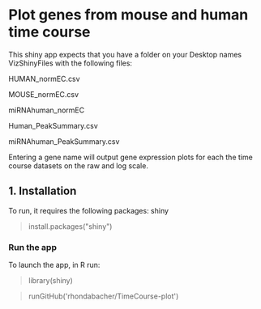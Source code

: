 # Plot genes from mouse and human time course


This shiny app expects that you have a folder on your Desktop names VizShinyFiles with the following files:

HUMAN_normEC.csv 

MOUSE_normEC.csv

miRNAhuman_normEC

Human_PeakSummary.csv

miRNAhuman_PeakSummary.csv

Entering a gene name will output gene expression plots for each the time course datasets on the raw and log scale.


## 1. Installation
To run, it requires the following packages: shiny

> install.packages("shiny")



### Run the app
To launch the app, in R run:
> library(shiny)

> runGitHub('rhondabacher/TimeCourse-plot')

<!-- ![Screenshot](https://github.com/rhondabacher/Oscillating-genes/blob/master/screenshot.png) -->
